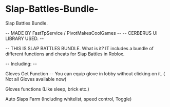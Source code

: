# Slap-Battles-Bundle-
Slap Battles Bundle. 

-- MADE BY FastTpService / PivotMakesCoolGames --
-- CERBERUS UI LIBRARY USED. --

-- THIS IS SLAP BATTLES BUNDLE. What is it? IT includes a bundle of different functions and cheats for Slap Battles in Roblox. 

-- Including: --

Gloves Get Function -- You can equip glove in lobby without clicking on it. ( Not all Gloves available now)

Gloves functions (Like sleep, brick etc.)

Auto Slaps Farm (Including whitelist, speed control, Toggle) 

